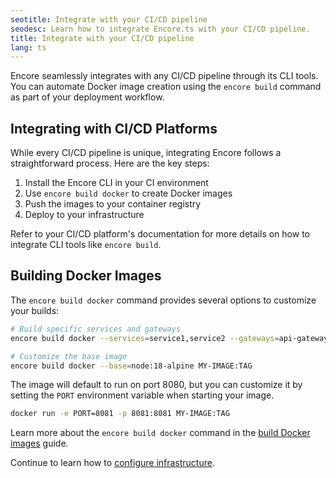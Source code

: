```yaml
---
seotitle: Integrate with your CI/CD pipeline
seodesc: Learn how to integrate Encore.ts with your CI/CD pipeline.
title: Integrate with your CI/CD pipeline
lang: ts
---
```


Encore seamlessly integrates with any CI/CD pipeline through its CLI tools. You can automate Docker image creation using the `encore build` command as part of your deployment workflow.

## Integrating with CI/CD Platforms

While every CI/CD pipeline is unique, integrating Encore follows a straightforward process. Here are the key steps:

1. Install the Encore CLI in your CI environment
2. Use `encore build docker` to create Docker images
3. Push the images to your container registry
4. Deploy to your infrastructure

Refer to your CI/CD platform's documentation for more details on how to integrate CLI tools like `encore build`.

## Building Docker Images

The `encore build docker` command provides several options to customize your builds:

```bash
# Build specific services and gateways
encore build docker --services=service1,service2 --gateways=api-gateway MY-IMAGE:TAG

# Customize the base image
encore build docker --base=node:18-alpine MY-IMAGE:TAG
```

The image will default to run on port 8080, but you can customize it by setting the `PORT` environment variable when starting your image.

```bash
docker run -e PORT=8081 -p 8081:8081 MY-IMAGE:TAG
```

Learn more about the `encore build docker` command in the [build Docker images](/docs/ts/self-host/build) guide.

Continue to learn how to [configure infrastructure](/docs/ts/self-host/configure-infra).
